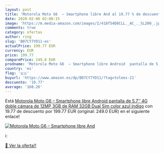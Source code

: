 ```yaml
---
layout: post
title: 'Motorola Moto G6  – Smartphone libre And al 19.77 % de descuento'
date: 2020-02-06 02:08:15
image: 'https://m.media-amazon.com/images/I/418f54D8CLL._AC_._SL200_.jpg'
comments: true
category: ofertas
author: ring
slug: 'B07CY7YD11-es'
actualPrice: 199.77 EUR
currency: EUR
price: 199.77
comparePrice: 249.0 EUR
prodname: 'Motorola Moto G6  – Smartphone libre Android  pantalla de 5.7’’  4G  doble cámara de 12MP  3GB de RAM  32GB  Dual Sim   color azul índigo'
country: 'es'
flag: '🇪🇸'
buyurl: 'https://www.amazon.es/dp/B07CY7YD11/?tag=tolees-21'
descuento: '19.77'
average: '160.26'
---
```


Está [Motorola Moto G6  – Smartphone libre Android  pantalla de 5.7’’  4G  doble cámara de 12MP  3GB de RAM  32GB  Dual Sim   color azul índigo](https://www.amazon.es/dp/B07CY7YD11/?tag=tolees-21) con 19.77 de descuento por 199.77 EUR (original: 249.0 EUR) en el siguiente enlace!

[![Motorola Moto G6  – Smartphone libre And](https://m.media-amazon.com/images/I/418f54D8CLL._AC_._SL200_.jpg)](https://www.amazon.es/dp/B07CY7YD11/?tag=tolees-21)

ℹ️:


[🛒 Ver la oferta!!](https://www.amazon.es/dp/B07CY7YD11/?tag=tolees-21)
